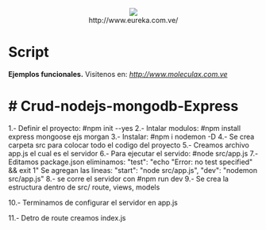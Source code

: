 <p align="center"><a href="http://eureka.com.ve/"><img src="https://1.bp.blogspot.com/-Qtv4TDe3LcI/Wykpyuf9k2I/AAAAAAAADQs/V0-HwUHc0XcxYGcfPnB2ZcdOGCjsKt1hACLcBGAs/s320/Bdeureka-big.png"></a><br>http://www.eureka.com.ve/</p>



# Script 
<b>Ejemplos funcionales.</b>
Visitenos en:<i> http://www.moleculax.com.ve</i>

<h1># Crud-nodejs-mongodb-Express</h1>

1.- Definir el proyecto:
#npm init --yes
2.- Intalar modulos: 
#npm install express mongoose  ejs  morgan
3.- Instalar:
#npm i nodemon -D
4.- Se crea carpeta src para colocar todo el codigo del proyecto
5.- Creamos archivo app.js el cual es el servidor
6.- Para ejecutar el servido:
#node src/app.js
7.- Editamos package.json
eliminamos: "test": "echo \"Error: no test specified\" && exit 1"
Se agregan las lineas:
 	"start": "node src/app.js",
  	"dev": "nodemon src/app.js" 
8.- se corre el servidor con
#npm run dev
9.- Se crea la estructura dentro de src/
route, views, models

10.- Terminamos de configurar el servidor en app.js

11.- Detro de route creamos index.js
